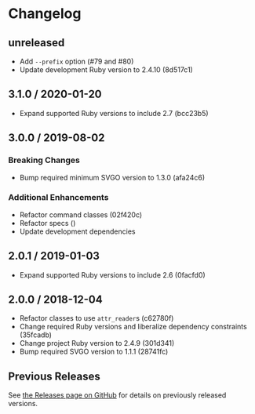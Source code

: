 # Changelog

## unreleased

- Add `--prefix` option (#79 and #80)
- Update development Ruby version to 2.4.10 (8d517c1)

## 3.1.0 / 2020-01-20

- Expand supported Ruby versions to include 2.7 (bcc23b5)

## 3.0.0 / 2019-08-02

### Breaking Changes

- Bump required minimum SVGO version to 1.3.0 (afa24c6)

### Additional Enhancements

- Refactor command classes (02f420c)
- Refactor specs ()
- Update development dependencies

## 2.0.1 / 2019-01-03

- Expand supported Ruby versions to include 2.6 (0facfd0)

## 2.0.0 / 2018-12-04

- Refactor classes to use `attr_reader`s (c62780f)
- Change required Ruby versions and liberalize dependency constraints (35fcadb)
- Change project Ruby version to 2.4.9 (301d341)
- Bump required SVGO version to 1.1.1 (28741fc)

## Previous Releases

See [the Releases page on GitHub](https://github.com/jgarber623/svgeez/releases) for details on previously released versions.
